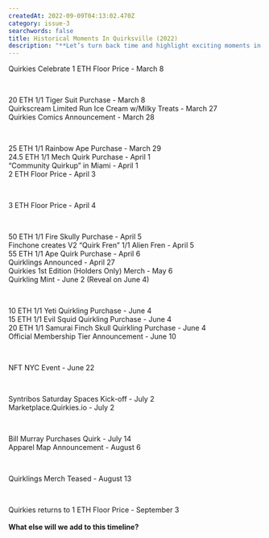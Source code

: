 ```yaml
---
createdAt: 2022-09-09T04:13:02.470Z
category: issue-3
searchwords: false
title: Historical Moments In Quirksville (2022)
description: "**Let’s turn back time and highlight exciting moments in Quirksville!**"
---
```

Quirkies Celebrate 1 ETH Floor Price - March 8

<img src="/img/1-eth.jpeg" alt="" title="" class="size_sm horizontal"/>

\
20 ETH 1/1 Tiger Suit Purchase - March 8\
Quirkscream Limited Run Ice Cream w/Milky Treats - March 27\
Quirkies Comics Announcement - March 28

<img src="/img/quirkies-comin.jpeg" alt="" title="" class="size_sm vertical"/>

\
25 ETH 1/1 Rainbow Ape Purchase - March 29\
24.5 ETH 1/1 Mech Quirk Purchase - April 1\
“Community Quirkup” in Miami - April 1\
2 ETH Floor Price - April 3

<img src="/img/2-eth.jpeg" alt="" title="" class="size_sm horizontal"/>

\
3 ETH Floor Price - April 4

<img src="/img/3-eth.jpeg" alt="" title="" class="size_sm horizontal"/>

\
50 ETH 1/1 Fire Skully Purchase - April 5\
Finchone creates V2 “Quirk Fren” 1/1 Alien Fren - April 5\
55 ETH 1/1 Ape Quirk Purchase - April 6\
Quirklings Announced - April 27\
Quirkies 1st Edition (Holders Only) Merch - May 6\
Quirkling Mint - June 2 (Reveal on June 4)

<img src="/img/ling-reveal.png" alt="" title="" class="size_sm horizontal"/>

\
10 ETH 1/1 Yeti Quirkling Purchase - June 4\
15 ETH 1/1 Evil Squid Quirkling Purchase - June 4\
20 ETH 1/1 Samurai Finch Skull Quirkling Purchase - June 4\
Official Membership Tier Announcement - June 10

<img src="/img/tier-membership.jpeg" alt="" title="" class="size_sm horizontal"/>

\
NFT NYC Event - June 22

<img src="/img/nft-nyc-shoey.jpeg" alt="" title="" class="size_sm horizontal"/>

\
Syntribos Saturday Spaces Kick-off - July 2\
Marketplace.Quirkies.io - July 2

<img src="/img/marketplace.png" alt="" title="" class="size_sm horizontal"/>

\
Bill Murray Purchases Quirk - July 14\
Apparel Map Announcement - August 6

<img src="/img/merch-apparel-map.jpeg" alt="" title="" class="size_sm horizontal"/>

\
Quirklings Merch Teased - August 13

<img src="/img/quirkling-merch.jpeg" alt="" title="" class="size_sm vertical"/>

\
Quirkies returns to 1 ETH Floor Price - September 3\
\
**W﻿hat else will we add to this timeline?**